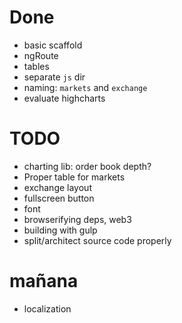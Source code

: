 # Done

* basic scaffold
* ngRoute
* tables
* separate `js` dir
* naming: `markets` and `exchange`
* evaluate highcharts

# TODO
* charting lib: order book depth?
* Proper table for markets
* exchange layout
* fullscreen button
* font
* browserifying deps, web3
* building with gulp
* split/architect source code properly


# mañana
* localization